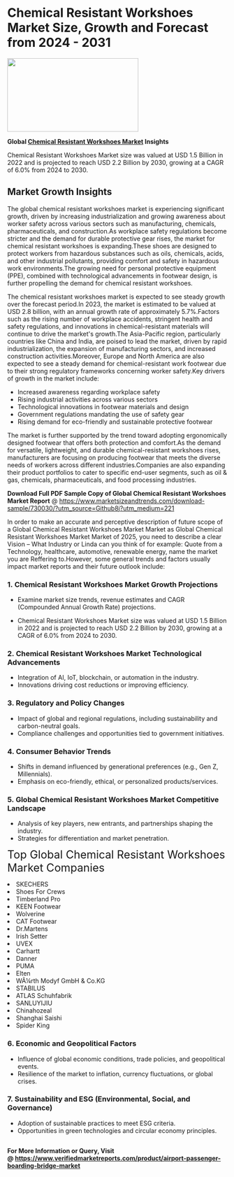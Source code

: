 <H1>Chemical Resistant Workshoes Market Size, Growth and Forecast from 2024 - 2031</H1><img class="aligncenter size-medium wp-image-584254" src="https://thirdeyenews.in/wp-content/uploads/2024/09/Global-Market-Research-300x168.jpeg" alt="" width="300" height="168" /><p><strong>Global&nbsp;<a href="https://www.marketsizeandtrends.com/download-sample/730030/?utm_source=Github8j?utm_medium=221">Chemical Resistant Workshoes Market</a> Insights</strong></p><p>Chemical Resistant Workshoes Market size was valued at USD 1.5 Billion in 2022 and is projected to reach USD 2.2 Billion by 2030, growing at a CAGR of 6.0% from 2024 to 2030.</p><p><h2>Market Growth Insights</h2> <p>The global chemical resistant workshoes market is experiencing significant growth, driven by increasing industrialization and growing awareness about worker safety across various sectors such as manufacturing, chemicals, pharmaceuticals, and construction.As workplace safety regulations become stricter and the demand for durable protective gear rises, the market for chemical resistant workshoes is expanding.These shoes are designed to protect workers from hazardous substances such as oils, chemicals, acids, and other industrial pollutants, providing comfort and safety in hazardous work environments.The growing need for personal protective equipment (PPE), combined with technological advancements in footwear design, is further propelling the demand for chemical resistant workshoes.</p> <p>The chemical resistant workshoes market is expected to see steady growth over the forecast period.In 2023, the market is estimated to be valued at USD 2.8 billion, with an annual growth rate of approximately 5.7%.Factors such as the rising number of workplace accidents, stringent health and safety regulations, and innovations in chemical-resistant materials will continue to drive the market's growth.The Asia-Pacific region, particularly countries like China and India, are poised to lead the market, driven by rapid industrialization, the expansion of manufacturing sectors, and increased construction activities.Moreover, Europe and North America are also expected to see a steady demand for chemical-resistant work footwear due to their strong regulatory frameworks concerning worker safety.Key drivers of growth in the market include: <ul> <li>Increased awareness regarding workplace safety</li> <li>Rising industrial activities across various sectors</li> <li>Technological innovations in footwear materials and design</li> <li>Government regulations mandating the use of safety gear</li> <li>Rising demand for eco-friendly and sustainable protective footwear</li> </ul> The market is further supported by the trend toward adopting ergonomically designed footwear that offers both protection and comfort.As the demand for versatile, lightweight, and durable chemical-resistant workshoes rises, manufacturers are focusing on producing footwear that meets the diverse needs of workers across different industries.Companies are also expanding their product portfolios to cater to specific end-user segments, such as oil & gas, chemicals, pharmaceuticals, and food processing industries.</p><p><span class=""><strong>Download Full PDF Sample Copy of Global Chemical Resistant Workshoes Market Report</strong> @ <a href="https://www.marketsizeandtrends.com/download-sample/730030/?utm_source=Github8j?utm_medium=221" target="_blank">https://www.marketsizeandtrends.com/download-sample/730030/?utm_source=Github8j?utm_medium=221</a></span></p><p>In order to make an accurate and perceptive description of future scope of a Global&nbsp;Chemical Resistant Workshoes Market Market as Global&nbsp;Chemical Resistant Workshoes Market Market of 2025, you need to describe a clear Vision &ndash; What Industry or Linda can you think of for example: Quote from a Technology, healthcare, automotive, renewable energy, name the market you are Reffering to.However, some general trends and factors usually impact market reports and their future outlook include:</p><h3>1.&nbsp;<strong>Chemical Resistant Workshoes Market Growth Projections</strong></h3><ul><li>Examine market size trends, revenue estimates and CAGR (Compounded Annual Growth Rate) projections.</li><li><p>Chemical Resistant Workshoes Market size was valued at USD 1.5 Billion in 2022 and is projected to reach USD 2.2 Billion by 2030, growing at a CAGR of 6.0% from 2024 to 2030.</p></li></ul><h3>2.&nbsp;<strong>Chemical Resistant Workshoes Market Technological Advancements</strong></h3><ul><li>Integration of AI, IoT, blockchain, or automation in the industry.</li><li>Innovations driving cost reductions or improving efficiency.</li></ul><h3>3.&nbsp;<strong>Regulatory and Policy Changes</strong></h3><ul><li>Impact of global and regional regulations, including sustainability and carbon-neutral goals.</li><li>Compliance challenges and opportunities tied to government initiatives.</li></ul><h3>4.&nbsp;<strong>Consumer Behavior Trends</strong></h3><ul><li>Shifts in demand influenced by generational preferences (e.g., Gen Z, Millennials).</li><li>Emphasis on eco-friendly, ethical, or personalized products/services.</li></ul><h3>5.&nbsp;<strong>Global Chemical Resistant Workshoes Market Competitive Landscape</strong></h3><ul><li>Analysis of key players, new entrants, and partnerships shaping the industry.</li><li>Strategies for differentiation and market penetration.</li></ul><p data-pm-slice="1 1 []"><span style="color: inherit; font-family: inherit; font-size: 25px;">Top Global Chemical Resistant Workshoes Market Companies</span></p><div class="" data-test-id=""><p><li>SKECHERS</li><li> Shoes For Crews</li><li> Timberland Pro</li><li> KEEN Footwear</li><li> Wolverine</li><li> CAT Footwear</li><li> Dr.Martens</li><li> Irish Setter</li><li> UVEX</li><li> Carhartt</li><li> Danner</li><li> PUMA</li><li> Elten</li><li> WÃ¼rth Modyf GmbH & Co.KG</li><li> STABILUS</li><li> ATLAS Schuhfabrik</li><li> SANLUYIJIU</li><li> Chinahozeal</li><li> Shanghai Saishi</li><li> Spider King</li></p></div><h3>6.&nbsp;<strong>Economic and Geopolitical Factors</strong></h3><ul><li>Influence of global economic conditions, trade policies, and geopolitical events.</li><li>Resilience of the market to inflation, currency fluctuations, or global crises.</li></ul><h3>7.&nbsp;<strong>Sustainability and ESG (Environmental, Social, and Governance)</strong></h3><ul><li>Adoption of sustainable practices to meet ESG criteria.</li><li>Opportunities in green technologies and circular economy principles.</li></ul><h2><strong style="font-size: 14px;">For More Information or Query, Visit @&nbsp;</strong><a style="background-color: #ffffff; font-size: 14px;" href="https://www.marketsizeandtrends.com/report/chemical-resistant-workshoes-market/" target="_blank">https://www.verifiedmarketreports.com/product/airport-passenger-boarding-bridge-market</a></h2>